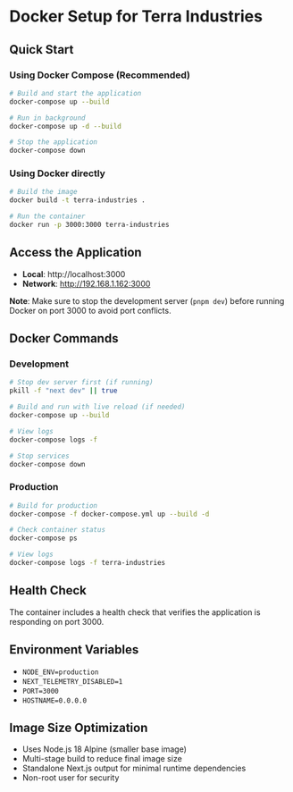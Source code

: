 # Docker Setup for Terra Industries

## Quick Start

### Using Docker Compose (Recommended)
```bash
# Build and start the application
docker-compose up --build

# Run in background
docker-compose up -d --build

# Stop the application
docker-compose down
```

### Using Docker directly
```bash
# Build the image
docker build -t terra-industries .

# Run the container
docker run -p 3000:3000 terra-industries
```

## Access the Application
- **Local**: http://localhost:3000
- **Network**: http://192.168.1.162:3000

**Note**: Make sure to stop the development server (`pnpm dev`) before running Docker on port 3000 to avoid port conflicts.

## Docker Commands

### Development
```bash
# Stop dev server first (if running)
pkill -f "next dev" || true

# Build and run with live reload (if needed)
docker-compose up --build

# View logs
docker-compose logs -f

# Stop services
docker-compose down
```

### Production
```bash
# Build for production
docker-compose -f docker-compose.yml up --build -d

# Check container status
docker-compose ps

# View logs
docker-compose logs -f terra-industries
```

## Health Check
The container includes a health check that verifies the application is responding on port 3000.

## Environment Variables
- `NODE_ENV=production`
- `NEXT_TELEMETRY_DISABLED=1`
- `PORT=3000`
- `HOSTNAME=0.0.0.0`

## Image Size Optimization
- Uses Node.js 18 Alpine (smaller base image)
- Multi-stage build to reduce final image size
- Standalone Next.js output for minimal runtime dependencies
- Non-root user for security
